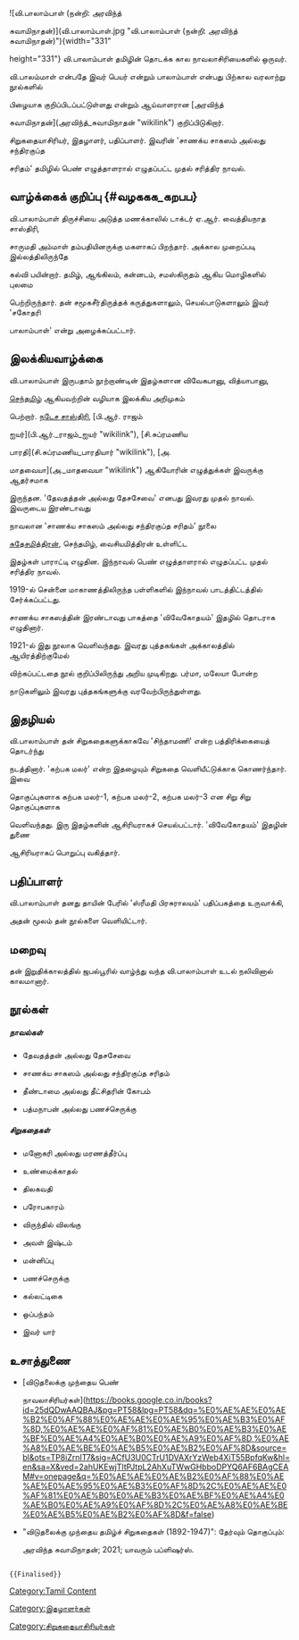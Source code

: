 ![வி.பாலாம்பாள் (நன்றி: அரவிந்த்
சுவாமிநாதன்)](வி.பாலாம்பாள்.jpg "வி.பாலாம்பாள் (நன்றி: அரவிந்த் சுவாமிநாதன்)"){width="331"
height="331"} வி.பாலாம்பாள் தமிழின் தொடக்க கால நாவலாசிரியைகளில் ஒருவர்.
வி.பாலம்மாள் என்பதே இவர் பெயர் என்றும் பாலாம்பாள் என்பது பிற்கால வரலாற்று நூல்களில்
பிழையாக குறிப்பிடப்பட்டுள்ளது என்றும் ஆய்வாளரான [அரவிந்த்
சுவாமிநாதன்](அரவிந்த்_சுவாமிநாதன் "wikilink") குறிப்பிடுகிறார்.
சிறுகதையாசிரியர், இதழாளர், பதிப்பாளர். இவரின் \'சாணக்ய சாகஸம் அல்லது சந்திரகுப்த
சரிதம்' தமிழில் பெண் எழுத்தாளரால் எழுதப்பட்ட முதல் சரித்திர நாவல்.

## வாழ்க்கைக் குறிப்பு {#வழககக_கறபப}

வி.பாலாம்பாள் திருச்சியை அடுத்த மணக்காலில் டாக்டர் ஏ.ஆர். வைத்தியநாத சாஸ்திரி,
சாருமதி அம்மாள் தம்பதியினருக்கு மகளாகப் பிறந்தார். அக்கால முறைப்படி இல்லத்திலிருந்தே
கல்வி பயின்றார். தமிழ், ஆங்கிலம், கன்னடம், சமஸ்கிருதம் ஆகிய மொழிகளில் புலமை
பெற்றிருந்தார். தன் சமூகசீர்திருத்தக் கருத்துகளாலும், செயல்பாடுகளாலும் இவர் \'சகோதரி
பாலாம்பாள்' என்று அழைக்கப்பட்டார்.

## இலக்கியவாழ்க்கை

வி.பாலாம்பாள் இருபதாம் நூற்றாண்டின் இதழ்களான விவேகபானு, வித்யாபானு,
[செந்தமிழ்](செந்தமிழ்_(இதழ்) "wikilink") ஆகியவற்றின் வழியாக இலக்கிய அறிமுகம்
பெற்றார். [நடேச சாஸ்திரி](நடேச_சாஸ்திரி "wikilink"), [பி.ஆர். ராஜம்
ஐயர்](பி.ஆர்._ராஜம்_ஐயர் "wikilink"), [சி.சுப்ரமணிய
பாரதி](சி.சுப்ரமணிய_பாரதியார் "wikilink"), [அ.
மாதவையா](அ._மாதவையா "wikilink") ஆகியோரின் எழுத்துக்கள் இவருக்கு ஆதர்சமாக
இருந்தன. \'தேவதத்தன் அல்லது தேசசேவை' எனபது இவரது முதல் நாவல். இவருடைய இரண்டாவது
நாவலான \'சாணக்ய சாகஸம் அல்லது சந்திரகுப்த சரிதம்' நூலை
[சுதேசமித்திரன்](சுதேசமித்திரன் "wikilink"), செந்தமிழ், வைசியமித்திரன் உள்ளிட்ட
இதழ்கள் பாராட்டி எழுதின. இந்நாவல் பெண் எழுத்தாளரால் எழுதப்பட்ட முதல் சரித்திர நாவல்.
1919-ல் சென்னை மாகாணத்திலிருந்த பள்ளிகளில் இந்நாவல் பாடத்திட்டத்தில் சேர்க்கப்பட்டது.
சாணக்ய சாகஸத்தின் இரண்டாவது பாகத்தை \'விவேகோதயம்' இதழில் தொடராக எழுதினார்.
1921-ல் இது நூலாக வெளிவந்தது. இவரது புத்தகங்கள் அக்காலத்தில் ஆயிரத்திற்குமேல்
விற்கப்பட்டதை நூல் குறிப்பிலிருந்து அறிய முடிகிறது. பர்மா, மலேயா போன்ற
நாடுகளிலும் இவரது புத்தகங்களுக்கு வரவேற்பிருந்துள்ளது.

## இதழியல்

வி.பாலாம்பாள் தன் சிறுகதைகளுக்காகவே \'சிந்தாமணி' என்ற பத்திரிக்கையைத் தொடர்ந்து
நடத்தினார். \'கற்பக மலர்' என்ற இதழையும் சிறுகதை வெளியீட்டுக்காக கொணர்ந்தார். இவை
தொகுப்புகளாக கற்பக மலர்-1, கற்பக மலர்-2, கற்பக மலர்-3 என சிறு சிறு தொகுப்புகளாக
வெளிவந்தது. இரு இதழ்களின் ஆசிரியராகச் செயல்பட்டார். 'விவேகோதயம்' இதழின் துணை
ஆசிரியராகப் பொறுப்பு வகித்தார்.

## பதிப்பாளர்

வி.பாலாம்பாள் தனது தாயின் பேரில் \'ஸ்ரீமதி பிரசுராலயம்\' பதிப்பகத்தை உருவாக்கி,
அதன் மூலம் தன் நூல்களை வெளியிட்டார்.

## மறைவு

தன் இறுதிக்காலத்தில் ஜபல்பூரில் வாழ்ந்து வந்த வி.பாலாம்பாள் உடல் நலிவினால் காலமானார்.

## நூல்கள்

##### நாவல்கள்

-   தேவதத்தன் அல்லது தேசசேவை
-   சாணக்ய சாகஸம் அல்லது சந்திரகுப்த சரிதம்
-   தீண்டாமை அல்லது தீட்சிதரின் கோபம்
-   பத்மநாபன் அல்லது பணச்செருக்கு

##### சிறுகதைகள்

-   மனோகரி அல்லது மரணத்தீர்ப்பு
-   உண்மைக்காதல்
-   திலகவதி
-   பரோபகாரம்
-   விருந்தில் விலங்கு
-   அவள் இஷ்டம்
-   மன்னிப்பு
-   பணச்செருக்கு
-   கல்லட்டிகை
-   ஒப்பந்தம்
-   இவர் யார்

## உசாத்துணை

-   [விடுதலைக்கு முந்தைய பெண்
    நாவலாசிரியர்கள்](https://books.google.co.in/books?id=25dQDwAAQBAJ&pg=PT58&lpg=PT58&dq=%E0%AE%AE%E0%AE%B2%E0%AF%88%E0%AE%AE%E0%AE%95%E0%AE%B3%E0%AF%8D,%E0%AE%AE%E0%AF%81%E0%AE%B0%E0%AE%B3%E0%AE%BF%E0%AE%A4%E0%AE%B0%E0%AE%A9%E0%AF%8D,%E0%AE%A8%E0%AE%BE%E0%AE%B5%E0%AE%B2%E0%AF%8D&source=bl&ots=TP8iZrnIT7&sig=ACfU3U0CTrU1DVAXrYzWeb4XiT55BpfqKw&hl=en&sa=X&ved=2ahUKEwjTltPJtpL2AhXuTWwGHbboDPYQ6AF6BAgCEAM#v=onepage&q=%E0%AE%AE%E0%AE%B2%E0%AF%88%E0%AE%AE%E0%AE%95%E0%AE%B3%E0%AF%8D%2C%E0%AE%AE%E0%AF%81%E0%AE%B0%E0%AE%B3%E0%AE%BF%E0%AE%A4%E0%AE%B0%E0%AE%A9%E0%AF%8D%2C%E0%AE%A8%E0%AE%BE%E0%AE%B5%E0%AE%B2%E0%AF%8D&f=false)
-   \"விடுதலைக்கு முந்தைய தமிழ்ச் சிறுகதைகள் (1892-1947)\": தேர்வும் தொகுப்பும்:
    அரவிந்த சுவாமிநாதன்; 2021; யாவரும் பப்ளிஷர்ஸ்.

```{=mediawiki}
{{Finalised}}
```
[Category:Tamil Content](Category:Tamil_Content "wikilink")
[Category:இதழாளர்கள்](Category:இதழாளர்கள் "wikilink")
[Category:சிறுகதையாசிரியர்கள்](Category:சிறுகதையாசிரியர்கள் "wikilink")
